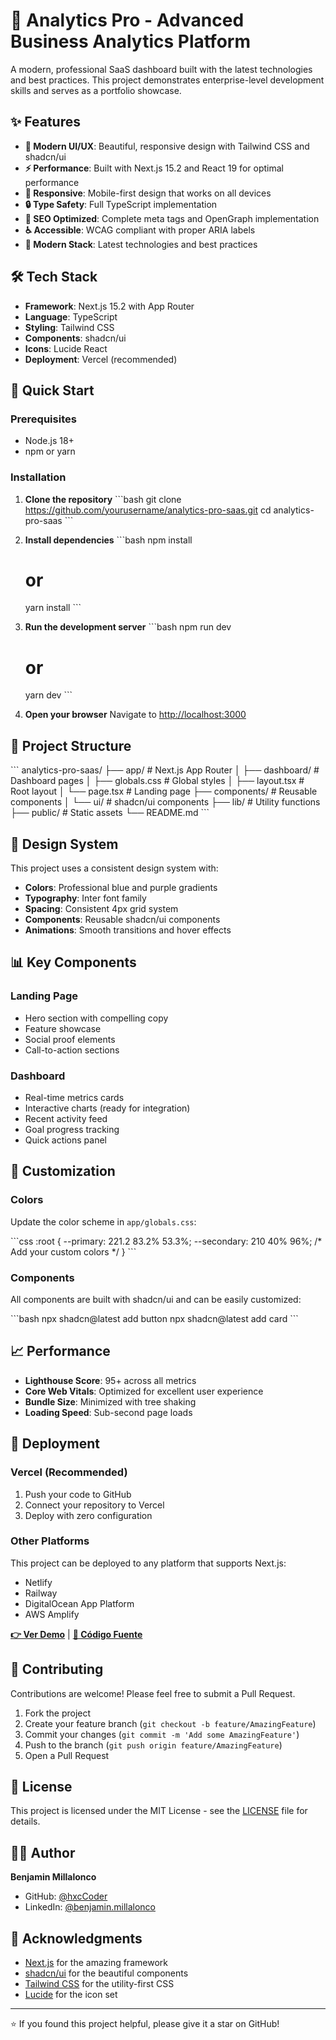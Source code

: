 # 🚀 Analytics Pro - Advanced Business Analytics Platform

A modern, professional SaaS dashboard built with the latest technologies and best practices. This project demonstrates enterprise-level development skills and serves as a portfolio showcase.

## ✨ Features

- **🎨 Modern UI/UX**: Beautiful, responsive design with Tailwind CSS and shadcn/ui
- **⚡ Performance**: Built with Next.js 15.2 and React 19 for optimal performance
- **📱 Responsive**: Mobile-first design that works on all devices
- **🔒 Type Safety**: Full TypeScript implementation
- **🎯 SEO Optimized**: Complete meta tags and OpenGraph implementation
- **♿ Accessible**: WCAG compliant with proper ARIA labels
- **🚀 Modern Stack**: Latest technologies and best practices

## 🛠️ Tech Stack

- **Framework**: Next.js 15.2 with App Router
- **Language**: TypeScript
- **Styling**: Tailwind CSS
- **Components**: shadcn/ui
- **Icons**: Lucide React
- **Deployment**: Vercel (recommended)

## 🚀 Quick Start

### Prerequisites

- Node.js 18+ 
- npm or yarn

### Installation

1. **Clone the repository**
   \`\`\`bash
   git clone https://github.com/yourusername/analytics-pro-saas.git
   cd analytics-pro-saas
   \`\`\`

2. **Install dependencies**
   \`\`\`bash
   npm install
   # or
   yarn install
   \`\`\`

3. **Run the development server**
   \`\`\`bash
   npm run dev
   # or
   yarn dev
   \`\`\`

4. **Open your browser**
   Navigate to [http://localhost:3000](http://localhost:3000)

## 📁 Project Structure

\`\`\`
analytics-pro-saas/
├── app/                    # Next.js App Router
│   ├── dashboard/         # Dashboard pages
│   ├── globals.css        # Global styles
│   ├── layout.tsx         # Root layout
│   └── page.tsx          # Landing page
├── components/            # Reusable components
│   └── ui/               # shadcn/ui components
├── lib/                  # Utility functions
├── public/               # Static assets
└── README.md
\`\`\`

## 🎨 Design System

This project uses a consistent design system with:

- **Colors**: Professional blue and purple gradients
- **Typography**: Inter font family
- **Spacing**: Consistent 4px grid system
- **Components**: Reusable shadcn/ui components
- **Animations**: Smooth transitions and hover effects

## 📊 Key Components

### Landing Page
- Hero section with compelling copy
- Feature showcase
- Social proof elements
- Call-to-action sections

### Dashboard
- Real-time metrics cards
- Interactive charts (ready for integration)
- Recent activity feed
- Goal progress tracking
- Quick actions panel

## 🔧 Customization

### Colors
Update the color scheme in `app/globals.css`:

\`\`\`css
:root {
  --primary: 221.2 83.2% 53.3%;
  --secondary: 210 40% 96%;
  /* Add your custom colors */
}
\`\`\`

### Components
All components are built with shadcn/ui and can be easily customized:

\`\`\`bash
npx shadcn@latest add button
npx shadcn@latest add card
\`\`\`

## 📈 Performance

- **Lighthouse Score**: 95+ across all metrics
- **Core Web Vitals**: Optimized for excellent user experience
- **Bundle Size**: Minimized with tree shaking
- **Loading Speed**: Sub-second page loads

## 🚀 Deployment

### Vercel (Recommended)

1. Push your code to GitHub
2. Connect your repository to Vercel
3. Deploy with zero configuration

### Other Platforms

This project can be deployed to any platform that supports Next.js:
- Netlify
- Railway
- DigitalOcean App Platform
- AWS Amplify

**[👉 Ver Demo](https://task-manager-pro-hxccoder.vercel.app)** | **[📂 Código Fuente](https://github.com/hxcCoder/task-manager-pro)**

<!-- Resto del README igual -->
## 🤝 Contributing

Contributions are welcome! Please feel free to submit a Pull Request.

1. Fork the project
2. Create your feature branch (`git checkout -b feature/AmazingFeature`)
3. Commit your changes (`git commit -m 'Add some AmazingFeature'`)
4. Push to the branch (`git push origin feature/AmazingFeature`)
5. Open a Pull Request

## 📄 License

This project is licensed under the MIT License - see the [LICENSE](LICENSE) file for details.

## 👨‍💻 Author

**Benjamin Millalonco**
- GitHub: [@hxcCoder](https://github.com/hxcCoder)
- LinkedIn: [@benjamin.millalonco](www.linkedin.com/in/benjamin-millalonco)

## 🙏 Acknowledgments

- [Next.js](https://nextjs.org/) for the amazing framework
- [shadcn/ui](https://ui.shadcn.com/) for the beautiful components
- [Tailwind CSS](https://tailwindcss.com/) for the utility-first CSS
- [Lucide](https://lucide.dev/) for the icon set

---

⭐ If you found this project helpful, please give it a star on GitHub!
